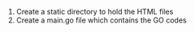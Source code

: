 1. Create a static directory to hold the HTML files
2. Create a main.go file which contains the GO codes